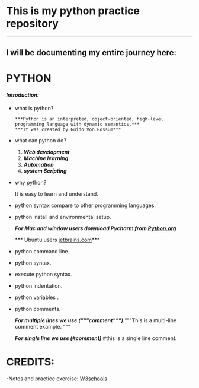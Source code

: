 # This is my python practice repository
------------------------------------------------------------------------------------------------------------------------------------------------------------------------------------------------
I will be documenting my entire journey here:
------------------------------------------------------------------------------------------------------------------------------------------------------------------------------------------------

# PYTHON
#### *Introduction:*

- what is python?
  
      ***Python is an interpreted, object-oriented, high-level programming language with dynamic semantics.***
      ***It was created by Guido Von Rossum***
  
- what can python do?
  
   1. ***Web development***
   2. ***Machine learning***
   3. ***Automation***
   4. ***system Scripting***
      
- why python?
  
  It is easy to learn  and understand.
  
- python syntax compare to other programming languages.
- python install and environmental setup.
  
    ***For Mac and window users download Pycharm from [Python.org](https://www.python.org/)***
  
    *** Ubuntu users [jetbrains.com](https://www.jetbrains.com/pycharm/)***
  
- python command line.
- python syntax.
- execute python syntax.
- python indentation.
- python variables .
- python comments.
  
  ***For multiple lines we use ("""comment""")***
    """This is a
     multi-line comment
   example.
  """
  
  ***For single line we use (#comment)***
  #this is a single line comment.

# CREDITS:
-Notes and practice exercise:
 [W3schools](https://profile.w3schools.com/)
